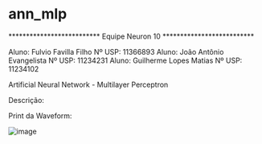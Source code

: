 # ann_mlp

************************** Equipe Neuron 10 **************************

Aluno: Fulvio Favilla Filho                  Nº USP: 11366893
Aluno: João Antônio Evangelista              Nº USP: 11234231
Aluno: Guilherme Lopes Matias                Nº USP: 11234102

Artificial Neural Network - Multilayer Perceptron

Descrição:

Print da Waveform:

![image](https://user-images.githubusercontent.com/86382671/128583899-f51c64e9-db2c-4aca-b278-b5630de68b42.png)
